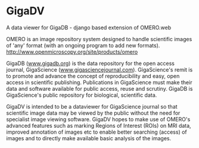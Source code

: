 GigaDV
======

A data viewer for GigaDB - django based extension of OMERO.web

OMERO is an image repository system designed to handle scientific images of 'any' format (with an ongoing program to add new formats). 
http://www.openmicroscopy.org/site/products/omero

GigaDB (www.gigadb.org)  is the data repository for the open access journal, GigaScience (www.gigasciencejournal.com). GigaScience's remit is to promote and advance the concept of reproducibility and easy, open access in scientific publishing. Publications in GigaScience must make their data and software available for public access, reuse and scrutiny. GigaDB is GigaScience's public repository for biological, scientific data. 

GigaDV is intended to be a dataviewer for GigaScience journal so that scientific image data may be viewed by the public without the need for specialist image viewing software. GigaDV hopes to make use of OMERO's advanced features such as marking Regions of Interest (ROIs) on MRI data, improved annotation of images etc to enable better searching (access) of images and to directly make available basic analysis of the images.  
